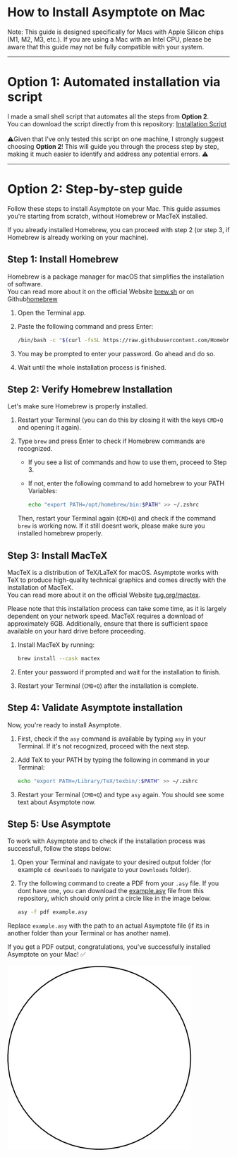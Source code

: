 # How to Install Asymptote on Mac

Note: This guide is designed specifically for Macs with Apple Silicon chips (M1, M2, M3, etc.). If you are using a Mac with an Intel CPU, please be aware that this guide may not be fully compatible with your system.
<hr>

# Option 1: Automated installation via script

I made a small shell script that automates all the steps from <b>Option 2</b>. 
<br>You can download the script directly from this repository: [Installation Script](Install_Asymptote_beta)
<br><br>:warning:Given that I've only tested this script on one machine, I strongly suggest choosing <b>Option 2</b>! This will guide you through the process step by step, making it much easier to identify and address any potential errors. :warning:
<hr>

# Option 2: Step-by-step guide

Follow these steps to install Asymptote on your Mac. This guide assumes you're starting from scratch, without Homebrew or MacTeX installed.

If you already installed Homebrew, you can proceed with step 2 (or step 3, if Homebrew is already working on your machine).

## Step 1: Install Homebrew

Homebrew is a package manager for macOS that simplifies the installation of software.
<br>You can read more about it on the official Website [brew.sh](https://brew.sh) or on Github[homebrew](https://github.com/homebrew)

1. Open the Terminal app.
2. Paste the following command and press Enter:

    ```sh
    /bin/bash -c "$(curl -fsSL https://raw.githubusercontent.com/Homebrew/install/HEAD/install.sh)"
    ```

3. You may be prompted to enter your password. Go ahead and do so.
4. Wait until the whole installation process is finished. 

## Step 2: Verify Homebrew Installation

Let's make sure Homebrew is properly installed.

1. Restart your Terminal (you can do this by closing it with the keys `CMD+Q` and opening it again).
2. Type `brew` and press Enter to check if Homebrew commands are recognized.
    - If you see a list of commands and how to use them, proceed to Step 3.
    - If not, enter the following command to add homebrew to your PATH Variables:

        ```sh
        echo "export PATH=/opt/homebrew/bin:$PATH" >> ~/.zshrc
        ```

   Then, restart your Terminal again (`CMD+Q`) and check if the command `brew` is working now.
   If it still doesnt work, please make sure you installed homebrew properly.

## Step 3: Install MacTeX

MacTeX is a distribution of TeX/LaTeX for macOS. Asymptote works with TeX to produce high-quality technical graphics and comes directly with the installation of MacTeX.
<br>You can read more about it on the official Website [tug.org/mactex](https://tug.org/mactex/).

Please note that this installation process can take some time, as it is largely dependent on your network speed. MacTeX requires a download of approximately 6GB. Additionally, ensure that there is sufficient space available on your hard drive before proceeding.

1. Install MacTeX by running:

    ```sh
    brew install --cask mactex
    ```

2. Enter your password if prompted and wait for the installation to finish.

3. Restart your Terminal (`CMD+Q`) after the installation is complete.

## Step 4: Validate Asymptote installation

Now, you're ready to install Asymptote.

1. First, check if the `asy` command is available by typing `asy` in your Terminal. If it's not recognized, proceed with the next step.
2. Add TeX to your PATH by typing the following in command in your Terminal:

    ```sh
    echo "export PATH=/Library/TeX/texbin/:$PATH" >> ~/.zshrc
    ```

3. Restart your Terminal (`CMD+Q`) and type `asy` again. You should see some text about Asymptote now.

## Step 5: Use Asymptote

To work with Asymptote and to check if the installation process was successfull, follow the steps below: 

1. Open your Terminal and navigate to your desired output folder (for example `cd downloads` to navigate to your `Downloads` folder).
2. Try the following command to create a PDF from your `.asy` file.
   If you dont have one, you can download the [example.asy](example.asy) file from this repository, which should only print a circle like in the image below.

    ```sh
    asy -f pdf example.asy
    ```

Replace `example.asy` with the path to an actual Asymptote file (if its in another folder than your Terminal or has another name).

If you get a PDF output, congratulations, you've successfully installed Asymptote on your Mac! ✅<br><br>
![example.asy result](circle.jpg "circle printed with asymptote")
